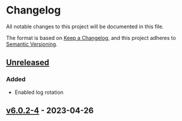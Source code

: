 # Changelog

All notable changes to this project will be documented in this file.

The format is based on [Keep a Changelog](https://keepachangelog.com/en/1.1.0/),
and this project adheres to [Semantic Versioning](https://semver.org/spec/v2.0.0.html).

## [Unreleased]

### Added

- Enabled log rotation


## [v6.0.2-4] - 2023-04-26

 
[unreleased]: https://github.com/naps-dev/suricata/compare/v6.0.2-4...HEAD
<!-- [0.5.0]: https://github.com/naps-dev/suricata/compare/v6.0.2-4...v6.0.2-5 -->
[v6.0.2-4]: https://github.com/naps-dev/suricata/releases/tag/v6.0.2-4
